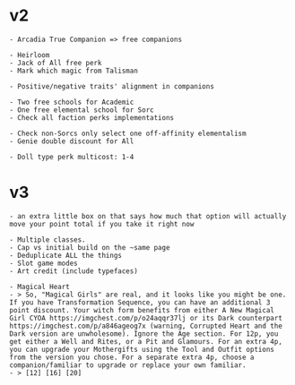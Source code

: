 # v2

    - Arcadia True Companion => free companions

    - Heirloom
    - Jack of All free perk
    - Mark which magic from Talisman

    - Positive/negative traits' alignment in companions

    - Two free schools for Academic
    - One free elemental school for Sorc
    - Check all faction perks implementations

    - Check non-Sorcs only select one off-affinity elementalism
    - Genie double discount for All

    - Doll type perk multicost: 1-4

# v3

    - an extra little box on that says how much that option will actually move your point total if you take it right now

    - Multiple classes.
    - Cap vs initial build on the ~same page
    - Deduplicate ALL the things
    - Slot game modes
    - Art credit (include typefaces)

    - Magical Heart
    - > So, "Magical Girls" are real, and it looks like you might be one. If you have Transformation Sequence, you can have an additional 3 point discount. Your witch form benefits from either A New Magical Girl CYOA https://imgchest.com/p/o24aqqr37lj or its Dark counterpart https://imgchest.com/p/a846ageog7x (warning, Corrupted Heart and the Dark version are unwholesome). Ignore the Age section. For 12p, you get either a Well and Rites, or a Pit and Glamours. For an extra 4p, you can upgrade your Mothergifts using the Tool and Outfit options from the version you chose. For a separate extra 4p, choose a companion/familiar to upgrade or replace your own familiar.
    - > [12] [16] [20]
